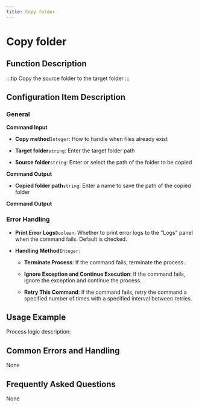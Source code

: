 ```yaml
---
title: Copy folder
---
```


# Copy folder

## Function Description

:::tip 
Copy the source folder to the target folder
:::

## Configuration Item Description

### General

**Command Input**

- **Copy method**`Integer`: How to handle when files already exist

- **Target folder**`string`: Enter the target folder path

- **Source folder**`string`: Enter or select the path of the folder to be copied


**Command Output**

- **Copied folder path**`string`: Enter a name to save the path of the copied folder


**Command Output**

### Error Handling

- **Print Error Logs**`Boolean`: Whether to print error logs to the "Logs" panel when the command fails. Default is checked. 

- **Handling Method**`Integer`:

    - **Terminate Process**: If the command fails, terminate the process.

    - **Ignore Exception and Continue Execution**: If the command fails, ignore the exception and continue the process.

    - **Retry This Command**: If the command fails, retry the command a specified number of times with a specified interval between retries.

## Usage Example

Process logic description:

## Common Errors and Handling

None

## Frequently Asked Questions

None

